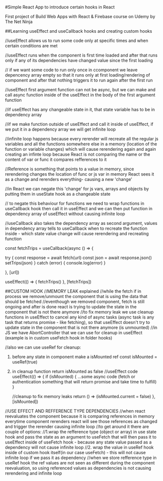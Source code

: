 #Simple React App to introduce certain hooks in React

First project of Build Web Apps with React & Firebase course on Udemy by The Net Ninja

##Learning useEffect and useCallback hooks and creating custom hooks

//useEffect allows us to run some code only at specific times and when certain conditions are met

//useEffect runs when the component is first time loaded and after that runs only if any of its dependencies have changed value since the first loading

// if we want some code to run only once in ccomponent we leave depencency array empty so that it runs only at first loading/rendering of component and after that nothing triggers it to run again after the first run

//useEffect first argument function can not be async, but we can make and call async function inside of the useEffect in the body of the first argument function

//if useEffect has any changeable state in it, that state variable has to be in dependency array

//if we make function outside of useEffect and call it inside of useEffect, if we put it in a dependency array we will get infinite loop

//infinite loop happens because every rerender will recreate all the regular js variables and all the functions somewhere else in a memory (location of the function or variable changes) which will cause rerendering again and again creating an infinte loop because React is not comparing the name or the content of var or func it compares refferences to it

//Reference is something that points to a value in memory, since rerendering changes the location of func or js var in memory React sees it as a change and rerenders everything- causing a new 'change'

//in React we can negate this 'change' for js vars, arrays and objects by putting them in useState hook as a changeable state

// to negate this behaviour for functions we need to wrap functions in useCallback hook then call it in useEffect and we can then put function in dependency array of useEffect without causing infinite loop

//useCallback also takes the dependency array as second argument, values in dependency array tells to useCallback when to recreate the function inside - which state value change will cause rerendering and recreating function

<!-- FOR THE EXAMPLE IN TRIPLIST.JSX (all this code was replaced with useFetch hook)

useCallback has url as dependency, so we can remove it from dependency array of useEffect because change in url will cause useCallback to rerun and then useCallback will make useEffect to rerun the code inside (calling the fetchTrips func) if the url changes (chain reaction) -->

<!-- function to get trips from server -->

const fetchTrips = useCallback(async () => {

<!-- with async await we can use try/catch blog to catch the errors like we use in .then syntax -->

try {
const response = await fetch(url)
const json = await response.json()
setTrips(json)
} catch (error) {
console.log(error)
}

<!-- same code from above but with .then syntax
 fetch(url)
 .then(response => response.json())
 .then(data => setTrips(data))
 .catch(err=> console.log(err)) -->

}, [url])

useEffect(() => {
fetchTrips()
}, [fetchTrips])

##CUSTOM HOOK
//MEMORY LEAK explained
//while the fetch if in process we remove/unmount the component that is using the data that should be fetched
//eventhough we removed component, fetch is still ongoing and after is done react is trying to update the state in the component that is not there anymore
//to fix memory leak we use cleanup functions in useEffect to cancel any kind of async tasks (async task is any task that returns promise - like fetching), so that useEffect doesn't try to update state in the component that is not there anymore (is unmounted)
//in JS we have AbortController that we can use for cleanup in useEffect (example is in custom useFetch hook in folder hooks)

//also we can use useRef for cleanup:

1.  before any state in component make a isMounted ref
    const isMounted = useRef(true)
2.  in cleanup function return isMounted as false
    //useEffect code
    useEffect(() => {
    if (isMounted) {
    ...some async code (fetch or authentication something that will return promise and take time to fulfill)
    }

    //cleanup to fix memory leaks
    return () => (isMounted.current = false)
    }, [isMounted])

//USE EFFECT AND REFFERENCE TYPE DEPENDENCIES
//when react reevaluates the component because it is comparing references in memory everytime component rerenders react will see those references as changed and trigger the rerender causing infinite loop
//to get around it there are couple of options:
//1.wrap the refference type (object or array) in use state hook and pass the state as an argument to useFetch that will then pass it to useEffect inside of useFetch hook - because any state value passed as a dependency will not cause infinite loop
//2. wrap the value in useRef hook inside of custom hook itself(in our case useFetch) - this will not cause infinite loop if we pass it as dependency
//when we store refference type in useRef hook the ref values are not seen as different during the component reevaluation, so using referenced values as dependencies is not causing rerendering and infinite loop
